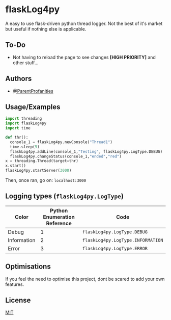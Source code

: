 
# flaskLog4py

A easy to use flask-driven python thread logger. Not the best of it's market but useful if nothing else is applicable.

## To-Do

- Not having to reload the page to see changes **[HIGH PRIORITY]**
and other stuff...
## Authors

- [@ParentProfanities](https://github.com/ParentProfanities)


## Usage/Examples

```python
import threading
import flaskLog4py
import time

def thr():
  console_1 = flaskLog4py.newConsole("Thread1")
  time.sleep(5)
  flaskLog4py.addLine(console_1,"Testing", flaskLog4py.LogType.DEBUG)
  flaskLog4py.changeStatus(console_1,"ended","red") 
x = threading.Thread(target=thr)
x.start()
flaskLog4py.startServer(3000)
```
Then, once ran, go on: `localhost:3000`

## Logging types (`flaskLog4py.LogType`)

| Color             | Python Enumeration Reference| Code             |
| ----------------- | ---------- |----------
| Debug | 1 | `flaskLog4py.LogType.DEBUG` |
| Information | 2| `flaskLog4py.LogType.INFORMATION` |
| Error |  3|   `flaskLog4py.LogType.ERROR`|

## Optimisations

If you feel the need to optimise this project, dont be scared to add your own features.
## License

[MIT](https://choosealicense.com/licenses/mit/)

